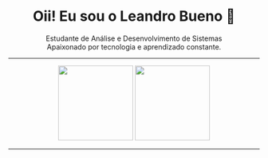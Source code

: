 <h1 align="center">Oii! Eu sou o Leandro Bueno 👋</h1>

<p align="center">
  Estudante de Análise e Desenvolvimento de Sistemas <br/>
  Apaixonado por tecnologia e aprendizado constante.
</p>

---

<div align="center">

  <img height="150em" src="https://github-readme-stats.vercel.app/api?username=Leandrobuenodev&show_icons=true&theme=radical&count_private=true"/>
  <img height="150em" src="https://github-readme-stats.vercel.app/api/top-langs/?username=Leandrobuenodev&layout=compact&langs_count=7&theme=radical"/>

</div>

---

#
